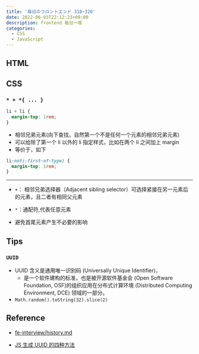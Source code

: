 ```yaml
---
title: '毎日のフロントエンド 318~320'
date: 2022-06-03T22:12:23+09:00
description: frontend 每日一练
categories:
  - CSS
  - JavaScript
---
```


## HTML

## CSS

### `* + *{ ... }`

```css
li + li {
  margin-top: 1rem;
}
```

- 相邻兄弟元素(向下查找，自然第一个不是任何一个元素的相邻兄弟元素)
- 可以给除了第一个 li 以外的 li 指定样式，比如在两个 li 之间加上 margin
- 等价于，如下

```css
li:not(:first-of-type) {
  margin-top: 1rem;
}
```

---

- `+`： 相邻兄弟选择器（Adjacent sibling selector）可选择紧接在另一元素后的元素，且二者有相同父元素
- `*`：通配符,代表任意元素

- 避免首尾元素产生不必要的影响

## Tips

### `UUID`

- UUID 含义是通用唯一识别码 (Universally Unique Identifier)，
  - 是一个软件建构的标准，也是被开源软件基金会 (Open Software Foundation, OSF)的组织应用在分布式计算环境 (Distributed Computing Environment, DCE) 领域的一部分。
- `Math.random().toString(32).slice(2)`

## Reference

- [fe-interview/history.md](https://github.com/haizlin/fe-interview/blob/master/category/history.md)

- [JS 生成 UUID 的四种方法 ](https://www.cnblogs.com/zhou195/p/7498537.html)
